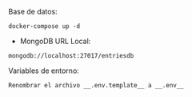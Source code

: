 Base de datos:

```
docker-compose up -d
```

* MongoDB URL Local: 
```
mongodb://localhost:27017/entriesdb
```

Variables de entorno:
```
Renombrar el archivo __.env.template__ a __.env__
```
